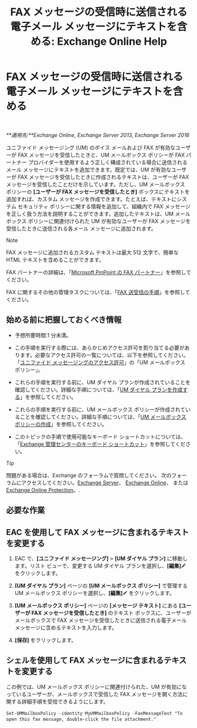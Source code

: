﻿---
title: 'FAX メッセージの受信時に送信される電子メール メッセージにテキストを含める: Exchange Online Help'
TOCTitle: FAX メッセージの受信時に送信される電子メール メッセージにテキストを含める
ms:assetid: 48244e58-b7d6-4f0e-bbae-d22bf0fc11ff
ms:mtpsurl: https://technet.microsoft.com/ja-jp/library/Bb201684(v=EXCHG.150)
ms:contentKeyID: 51407522
ms.date: 05/22/2018
mtps_version: v=EXCHG.150
ms.translationtype: HT
---

# FAX メッセージの受信時に送信される電子メール メッセージにテキストを含める

 

_**適用先:**Exchange Online, Exchange Server 2013, Exchange Server 2016_

ユニファイド メッセージング (UM) のボイス メールおよび FAX が有効なユーザーが FAX メッセージを受信したときと、UM メールボックス ポリシーが FAX パートナー プロバイダーを使用するよう正しく構成されている場合に送信されるメール メッセージにテキストを追加できます。既定では、UM が有効なユーザーが FAX メッセージを受信したときに作成されるテキストは、ユーザーが FAX メッセージを受信したことだけを示しています。ただし、UM メールボックス ポリシーの **\[ユーザーが FAX メッセージを受信したとき\]** ボックスにテキストを追加すれば、カスタム メッセージを作成できます。たとえば、テキストにシステム セキュリティ ポリシーに関する情報を追加して、組織内で FAX メッセージを正しく扱う方法を説明することができます。追加したテキストは、UM メールボックス ポリシーに関連付けられた UM が有効なユーザーが FAX メッセージを受信したときに送信される各メール メッセージに追加されます。


> [!NOTE]
> FAX メッセージに追加されるカスタム テキストは最大 512 文字で、簡単な HTML テキストを含めることができます。



FAX パートナーの詳細は、「[Microsoft PinPoint の FAX パートナー](https://go.microsoft.com/fwlink/?linkid=190238)」を参照してください。

FAX に関するその他の管理タスクについては、「[FAX 送受信の手順](faxing-procedures-exchange-2013-help.md)」を参照してください。

## 始める前に把握しておくべき情報

  - 予想所要時間:1 分未満。

  - この手順を実行する際には、あらかじめアクセス許可を割り当てる必要があります。必要なアクセス許可の一覧については、以下を参照してください。「[ユニファイド メッセージングのアクセス許可](unified-messaging-permissions-exchange-2013-help.md)」の「UM メールボックス ポリシー」。

  - これらの手順を実行する前に、UM ダイヤル プランが作成されていることを確認してください。詳細な手順については、「[UM ダイヤル プランを作成する](create-a-um-dial-plan-exchange-2013-help.md)」を参照してください。

  - これらの手順を実行する前に、UM メールボックス ポリシーが作成されていることを確認してください。詳細な手順については、「[UM メールボックス ポリシーの作成](create-a-um-mailbox-policy-exchange-2013-help.md)」を参照してください。

  - このトピックの手順で使用可能なキーボード ショートカットについては、「[Exchange 管理センターのキーボード ショートカット](keyboard-shortcuts-in-the-exchange-admin-center-exchange-online-protection-help.md)」を参照してください。


> [!TIP]
> 問題がある場合は、Exchange のフォーラムで質問してください。 次のフォーラムにアクセスしてください。<A href="https://go.microsoft.com/fwlink/p/?linkid=60612">Exchange Server</A>、 <A href="https://go.microsoft.com/fwlink/p/?linkid=267542">Exchange Online</A>、 または <A href="https://go.microsoft.com/fwlink/p/?linkid=285351">Exchange Online Protection</A>。.



## 必要な作業

## EAC を使用して FAX メッセージに含まれるテキストを変更する

1.  EAC で、**\[ユニファイド メッセージング\]** \> **\[UM ダイヤル プラン\]** に移動します。リスト ビューで、変更する UM ダイヤル プランを選択し、**\[編集\]**![編集アイコン](images/Bb124582.6f53ccb2-1f13-4c02-bea0-30690e6ea71d(EXCHG.150).gif "編集アイコン") をクリックします。

2.  **\[UM ダイヤル プラン\]** ページの **\[UM メールボックス ポリシー\]** で管理する UM メールボックス ポリシーを選択し、**\[編集\]**![編集アイコン](images/Bb124582.6f53ccb2-1f13-4c02-bea0-30690e6ea71d(EXCHG.150).gif "編集アイコン") をクリックします。

3.  **\[UM メールボックス ポリシー\]** ページの **\[メッセージ テキスト\]** にある **\[ユーザーが FAX メッセージを受信したとき\]** のテキスト ボックスに、ユーザーがメールボックスで FAX メッセージを受信したときに送信される電子メール メッセージに含めるテキストを入力します。

4.  **\[保存\]** をクリックします。

## シェルを使用して FAX メッセージに含まれるテキストを変更する

この例では、UM メールボックス ポリシーに関連付けられた、UM が有効になっているユーザーが、メールボックスで受信した FAX メッセージを開く方法に関する詳細手順を受信できるようにします。

    Set-UMMailboxPolicy -identity MyUMMailboxPolicy -FaxMessageText "To open this fax message, double-click the file attachment."

